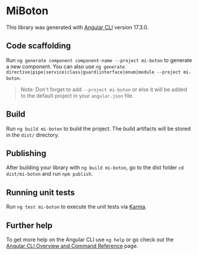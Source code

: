 # MiBoton

This library was generated with [Angular CLI](https://github.com/angular/angular-cli) version 17.3.0.

## Code scaffolding

Run `ng generate component component-name --project mi-boton` to generate a new component. You can also use `ng generate directive|pipe|service|class|guard|interface|enum|module --project mi-boton`.
> Note: Don't forget to add `--project mi-boton` or else it will be added to the default project in your `angular.json` file. 

## Build

Run `ng build mi-boton` to build the project. The build artifacts will be stored in the `dist/` directory.

## Publishing

After building your library with `ng build mi-boton`, go to the dist folder `cd dist/mi-boton` and run `npm publish`.

## Running unit tests

Run `ng test mi-boton` to execute the unit tests via [Karma](https://karma-runner.github.io).

## Further help

To get more help on the Angular CLI use `ng help` or go check out the [Angular CLI Overview and Command Reference](https://angular.io/cli) page.
